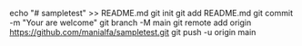 echo "# sampletest" >> README.md
git init
git add README.md
git commit -m "Your are welcome"
git branch -M main
git remote add origin https://github.com/manialfa/sampletest.git
git push -u origin main
                
